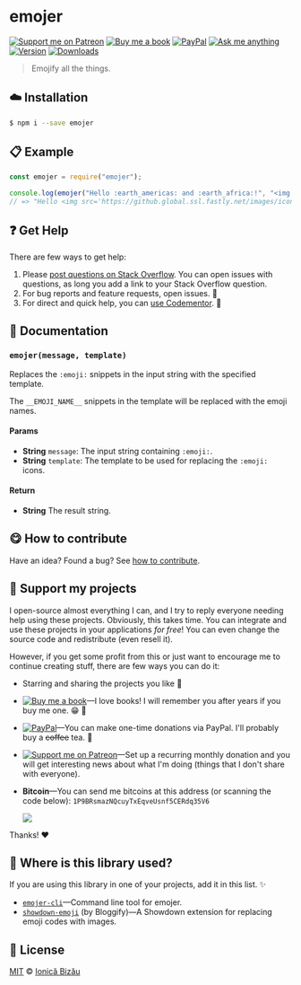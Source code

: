 <!-- Please do not edit this file. Edit the `blah` field in the `package.json` instead. If in doubt, open an issue. -->


# emojer

 [![Support me on Patreon][badge_patreon]][patreon] [![Buy me a book][badge_amazon]][amazon] [![PayPal][badge_paypal_donate]][paypal-donations] [![Ask me anything](https://img.shields.io/badge/ask%20me-anything-1abc9c.svg)](https://github.com/IonicaBizau/ama) [![Version](https://img.shields.io/npm/v/emojer.svg)](https://www.npmjs.com/package/emojer) [![Downloads](https://img.shields.io/npm/dt/emojer.svg)](https://www.npmjs.com/package/emojer)

> Emojify all the things.

## :cloud: Installation

```sh
$ npm i --save emojer
```


## :clipboard: Example



```js
const emojer = require("emojer");

console.log(emojer("Hello :earth_americas: and :earth_africa:!", "<img src='https://github.global.ssl.fastly.net/images/icons/emoji/__EMOJI_NAME__.png?v5'>"));
// => "Hello <img src='https://github.global.ssl.fastly.net/images/icons/emoji/earth_americas.png?v5'> and <img src='https://github.global.ssl.fastly.net/images/icons/emoji/earth_africa.png?v5'>!"
```



## :question: Get Help

There are few ways to get help:

 1. Please [post questions on Stack Overflow](https://stackoverflow.com/questions/ask). You can open issues with questions, as long you add a link to your Stack Overflow question.
 2. For bug reports and feature requests, open issues. :bug:
 3. For direct and quick help, you can [use Codementor](https://www.codementor.io/johnnyb). :rocket:


## :memo: Documentation


### `emojer(message, template)`
Replaces the `:emoji:` snippets in the input string with the specified template.

The `__EMOJI_NAME__` snippets in the template will be replaced with the emoji names.

#### Params

- **String** `message`: The input string containing `:emoji:`.
- **String** `template`: The template to be used for replacing the `:emoji:` icons.

#### Return
- **String** The result string.



## :yum: How to contribute
Have an idea? Found a bug? See [how to contribute][contributing].


## :sparkling_heart: Support my projects

I open-source almost everything I can, and I try to reply everyone needing help using these projects. Obviously,
this takes time. You can integrate and use these projects in your applications *for free*! You can even change the source code and redistribute (even resell it).

However, if you get some profit from this or just want to encourage me to continue creating stuff, there are few ways you can do it:

 - Starring and sharing the projects you like :rocket:
 - [![Buy me a book][badge_amazon]][amazon]—I love books! I will remember you after years if you buy me one. :grin: :book:
 - [![PayPal][badge_paypal]][paypal-donations]—You can make one-time donations via PayPal. I'll probably buy a ~~coffee~~ tea. :tea:
 - [![Support me on Patreon][badge_patreon]][patreon]—Set up a recurring monthly donation and you will get interesting news about what I'm doing (things that I don't share with everyone).
 - **Bitcoin**—You can send me bitcoins at this address (or scanning the code below): `1P9BRsmazNQcuyTxEqveUsnf5CERdq35V6`

    ![](https://i.imgur.com/z6OQI95.png)

Thanks! :heart:


## :dizzy: Where is this library used?
If you are using this library in one of your projects, add it in this list. :sparkles:


 - [`emojer-cli`](https://github.com/IonicaBizau/emojer-cli#readme)—Command line tool for emojer.
 - [`showdown-emoji`](https://github.com/Bloggify/showdown-emoji#readme) (by Bloggify)—A Showdown extension for replacing emoji codes with images.

## :scroll: License

[MIT][license] © [Ionică Bizău][website]

[badge_patreon]: http://ionicabizau.github.io/badges/patreon.svg
[badge_amazon]: http://ionicabizau.github.io/badges/amazon.svg
[badge_paypal]: http://ionicabizau.github.io/badges/paypal.svg
[badge_paypal_donate]: http://ionicabizau.github.io/badges/paypal_donate.svg
[patreon]: https://www.patreon.com/ionicabizau
[amazon]: http://amzn.eu/hRo9sIZ
[paypal-donations]: https://www.paypal.com/cgi-bin/webscr?cmd=_s-xclick&hosted_button_id=RVXDDLKKLQRJW
[donate-now]: http://i.imgur.com/6cMbHOC.png

[license]: http://showalicense.com/?fullname=Ionic%C4%83%20Biz%C4%83u%20%3Cbizauionica%40gmail.com%3E%20(https%3A%2F%2Fionicabizau.net)&year=2016#license-mit
[website]: https://ionicabizau.net
[contributing]: /CONTRIBUTING.md
[docs]: /DOCUMENTATION.md

